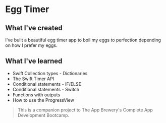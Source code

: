 # Egg Timer

## What I've created
I've built a beautiful egg timer app to boil my eggs to perfection depending on how I prefer my eggs.

## What I've learned
* Swift Collection types - Dictionaries
* The Swift Timer API
* Conditional statements - IF/ELSE
* Conditional statements - Switch
* Functions with outputs
* How to use the ProgressView

>This is a companion project to The App Brewery's Complete App Development Bootcamp.


